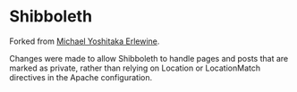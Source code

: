 Shibboleth
==========

Forked from [Michael Yoshitaka Erlewine](https://github.com/mitcho/shibboleth).

Changes were made to allow Shibboleth to handle pages and posts that are marked as private, rather than relying on Location or LocationMatch directives in the Apache configuration.
